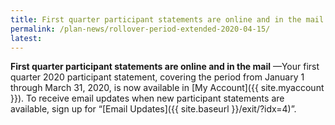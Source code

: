 ```yaml
---
title: First quarter participant statements are online and in the mail
permalink: /plan-news/rollover-period-extended-2020-04-15/
latest: 
---
```


**First quarter participant statements are online and in the mail** &#8212;Your first quarter 2020 participant statement, covering the period from January 1 through March 31, 2020, is now available in [My Account]({{ site.myaccount }}). To receive email updates when new participant statements are available, sign up for &#8220;[Email Updates]({{ site.baseurl }}/exit/?idx=4)&#8221;.
